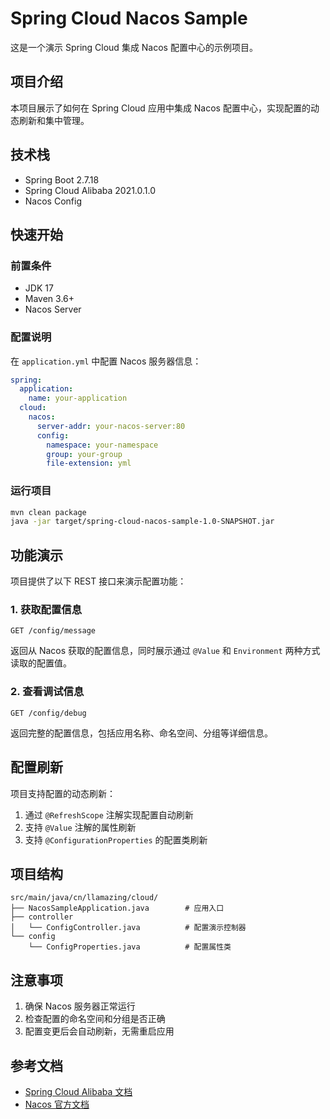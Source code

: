 # Spring Cloud Nacos Sample

这是一个演示 Spring Cloud 集成 Nacos 配置中心的示例项目。

## 项目介绍

本项目展示了如何在 Spring Cloud 应用中集成 Nacos 配置中心，实现配置的动态刷新和集中管理。

## 技术栈

- Spring Boot 2.7.18
- Spring Cloud Alibaba 2021.0.1.0
- Nacos Config

## 快速开始

### 前置条件

- JDK 17
- Maven 3.6+
- Nacos Server

### 配置说明

在 `application.yml` 中配置 Nacos 服务器信息：

```yaml
spring:
  application:
    name: your-application
  cloud:
    nacos:
      server-addr: your-nacos-server:80
      config:
        namespace: your-namespace
        group: your-group
        file-extension: yml
```

### 运行项目

```bash
mvn clean package
java -jar target/spring-cloud-nacos-sample-1.0-SNAPSHOT.jar
```

## 功能演示

项目提供了以下 REST 接口来演示配置功能：

### 1. 获取配置信息

```
GET /config/message
```

返回从 Nacos 获取的配置信息，同时展示通过 `@Value` 和 `Environment` 两种方式读取的配置值。

### 2. 查看调试信息

```
GET /config/debug
```

返回完整的配置信息，包括应用名称、命名空间、分组等详细信息。

## 配置刷新

项目支持配置的动态刷新：

1. 通过 `@RefreshScope` 注解实现配置自动刷新
2. 支持 `@Value` 注解的属性刷新
3. 支持 `@ConfigurationProperties` 的配置类刷新

## 项目结构

```
src/main/java/cn/llamazing/cloud/
├── NacosSampleApplication.java        # 应用入口
├── controller
│   └── ConfigController.java          # 配置演示控制器
└── config
    └── ConfigProperties.java          # 配置属性类
```

## 注意事项

1. 确保 Nacos 服务器正常运行
2. 检查配置的命名空间和分组是否正确
3. 配置变更后会自动刷新，无需重启应用

## 参考文档

- [Spring Cloud Alibaba 文档](https://spring-cloud-alibaba-group.github.io/github-pages/hoxton/en-us/index.html)
- [Nacos 官方文档](https://nacos.io/zh-cn/docs/quick-start.html)
